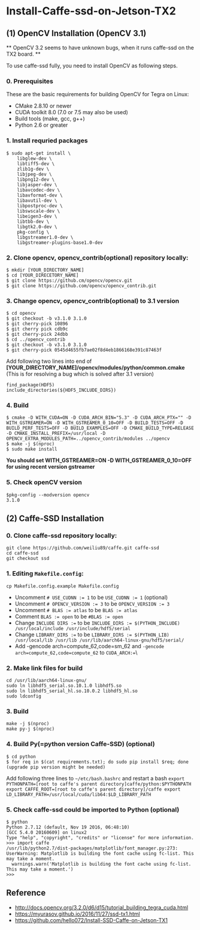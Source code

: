 # Install-Caffe-ssd-on-Jetson-TX2

## (1) OpenCV Installation (OpenCV 3.1)
** OpenCV 3.2 seems to have unknown bugs, when it runs caffe-ssd on the TX2 board. **

To use caffe-ssd fully, you need to install OpenCV as following steps. 
### 0. Prerequisites
These are the basic requirements for building OpenCV for Tegra on Linux:
* CMake 2.8.10 or newer
* CUDA toolkit 8.0 (7.0 or 7.5 may also be used)
* Build tools (make, gcc, g++)
* Python 2.6 or greater

### 1. Install requried packages
```
$ sudo apt-get install \
    libglew-dev \
    libtiff5-dev \
    zlib1g-dev \
    libjpeg-dev \
    libpng12-dev \
    libjasper-dev \
    libavcodec-dev \
    libavformat-dev \
    libavutil-dev \
    libpostproc-dev \
    libswscale-dev \
    libeigen3-dev \
    libtbb-dev \
    libgtk2.0-dev \
    pkg-config \
    libgstreamer1.0-dev \
    libgstreamer-plugins-base1.0-dev
```

### 2. Clone opencv, opencv_contrib(optional) repository locally:
```
$ mkdir [YOUR_DIRECTORY_NAME]
$ cd [YOUR_DIRECETORY_NAME]
$ git clone https://github.cm/opencv/opencv.git
$ git clone https://github.com/opencv/opencv_contrib.git
```

### 3. Change opencv, opencv_contrib(optional) to 3.1 version 
```
$ cd opencv
$ git checkout -b v3.1.0 3.1.0
$ git cherry-pick 10896
$ git cherry pick cdb9c
$ git cherry-pick 24dbb
$ cd ../opencv_contrib
$ git checkout -b v3.1.0 3.1.0
$ git cherry-pick 0545d4655fb7ae02f8d4eb1866168e391c87463f
```

 Add following two lines into end of **[YOUR_DIRECTORY_NAME]/opencv/modules/python/common.cmake**
 (This is for resolving a bug which is solved after 3.1 version) 
```
find_package(HDF5)
include_directories(${HDF5_INCLUDE_DIRS})
```


### 4. Build 
```
$ cmake -D WITH_CUDA=ON -D CUDA_ARCH_BIN="5.3" -D CUDA_ARCH_PTX="" -D WITH_GSTREAMER=ON -D WITH_GSTREAMER_0_10=OFF -D BUILD_TESTS=OFF -D BUILD_PERF_TESTS=OFF -D BUILD_EXAMPLES=OFF -D CMAKE_BUILD_TYPE=RELEASE -D CMAKE_INSTALL_PREFIX=/usr/local -D OPENCV_EXTRA_MODULES_PATH=../opencv_contrib/modules ../opencv
$ make -j $(nproc)
$ sudo make install
```
**You should set WITH_GSTREAMER=ON -D WITH_GSTREAMER_0_10=OFF for using recent version gstreamer**

### 5. Check openCV version
```
$pkg-config --modversion opencv
3.1.0
```
## (2) Caffe-SSD Installation 

### 0. Clone caffe-ssd repository locally:
```
git clone https://github.com/weiliu89/caffe.git caffe-ssd
cd caffe-ssd
git checkout ssd 
```

### 1. Editing `Makefile.config`: 
```
cp Makefile.config.example Makefile.config
```
* Uncomment `# USE_CUDNN := 1` to be `USE_CUDNN := 1` (optional)
* Uncomment `# OPENCV_VERSION := 3` to be `OPENCV_VERSION := 3` 
* Uncomment `# BLAS := atlas` to be `BLAS := atlas`
* Comment `BLAS := open` to be `#BLAS := open`
* Change `INCLUDE DIRS :=` to be `INCLUDE_DIRS := $(PYTHON_INCLUDE) /usr/local/include /usr/include/hdf5/serial`
* Change `LIBRARY_DIRS :=` to be `LIBRARY_DIRS := $(PYTHON_LIB) /usr/local/lib /usr/lib /usr/lib/aarch64-linux-gnu/hdf5/serial/`
* Add -gencode arch=compute_62,code=sm_62  and `-gencode arch=compute_62,code=compute_62` to `CUDA_ARCH:=`\


### 2. Make link files for build
```
cd /usr/lib/aarch64-linux-gnu/
sudo ln libhdf5_serial.so.10.1.0 libhdf5.so
sudo ln libhdf5_serial_hl.so.10.0.2 libhdf5_hl.so
sudo ldconfig
```

### 3. Build
```
make -j $(nproc)
make py-j $(nproc)
```

### 4. Build Py(=python version Caffe-SSD) (optional) 
```
$ cd python 
$ for req in $(cat requirements.txt); do sudo pip install $req; done
(upgrade pip version might be needed)
```

Add following three lines to `~/etc/bash.bashrc` and restart a bash 
``
export PYTHONPATH=[root to caffe's parent directory]caffe/python:$PYTHONPATH
export CAFFE_ROOT=[root to caffe's parent directory]/caffe
export LD_LIBRARY_PATH=/usr/local/cuda/lib64:$LD_LIBRARY_PATH
``


### 5. Check caffe-ssd could be imported to Python (optional)
```
$ python
Python 2.7.12 (default, Nov 19 2016, 06:48:10) 
[GCC 5.4.0 20160609] on linux2
Type "help", "copyright", "credits" or "license" for more information.
>>> import caffe
/usr/lib/python2.7/dist-packages/matplotlib/font_manager.py:273: UserWarning: Matplotlib is building the font cache using fc-list. This may take a moment.
  warnings.warn('Matplotlib is building the font cache using fc-list. This may take a moment.')
>>> 
```

## Reference
- http://docs.opencv.org/3.2.0/d6/d15/tutorial_building_tegra_cuda.html
- https://myurasov.github.io/2016/11/27/ssd-tx1.html
- https://github.com/hello072/Install-SSD-Caffe-on-Jetson-TX1
